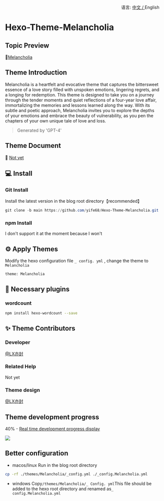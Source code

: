 <div align="right">
  语言:
  <a title="中文" href="/README.md">中文 / </a>
  English
</div>

# Hexo-Theme-Melancholia

## Topic Preview

🤟[Melancholia](https://yi.meuicat.com/)

## Theme Introduction

Melancholia is a heartfelt and evocative theme that captures the bittersweet essence of a love story filled with unspoken emotions, lingering regrets, and a longing for redemption. 
This theme is designed to take you on a journey through the tender moments and quiet reflections of a four-year love affair, immortalizing the memories and lessons learned along the way.
With its subtle and poetic approach, Melancholia invites you to explore the depths of your emotions and embrace the beauty of vulnerability, as you pen the chapters of your own unique tale of love and loss.

> Generated by 'GPT-4'

## Theme Document

📖 [Not yet](https://github.com/yife68/Hexo-Theme-Melancholia)

## 💻 Install

### Git Install

Install the latest version in the blog root directory【recommended】

```powershell
git clone -b main https://github.com/yife68/Hexo-Theme-Melancholia.git themes/Melancholia
```

### npm Install

I don't support it at the moment because I won't

## ⚙ Apply Themes

Modify the hexo configuration file `_ config. yml` , change the theme to `Melancholia`

```
theme: Melancholia
```

## 🛑 Necessary plugins

### wordcount

```bash
npm install hexo-wordcount --save
```

## ✨ Theme Contributors

### Developer
[@LX亦封](https://github.com/yife68)
### Related Help
Not yet
### Theme design
[@LX亦封](https://github.com/yife68)

## Theme development progress
40% - [Real time development progress display](https://meuicat.com/project/)

![](https://wakatime.com/badge/user/83fb0ced-264a-4219-b3ae-e8d36271fda7/project/f0001bb9-18f5-4eb4-9d36-17d87d7d9a73.svg)

## Better configuration
- macos/linux
Run in the blog root directory
```bash
cp -rf ./themes/Melancholia/_config.yml ./_config.Melancholia.yml
```
- windows
Copy```/themes/Melancholia/_ Config. yml```This file should be added to the hexo root directory and renamed as```_ config.Melancholia.yml```